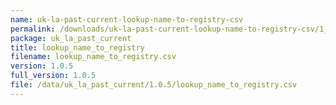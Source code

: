 ```yaml
---
name: uk-la-past-current-lookup-name-to-registry-csv
permalink: /downloads/uk-la-past-current-lookup-name-to-registry-csv/1_0_5
package: uk_la_past_current
title: lookup_name_to_registry
filename: lookup_name_to_registry.csv
version: 1.0.5
full_version: 1.0.5
file: /data/uk_la_past_current/1.0.5/lookup_name_to_registry.csv
---
```

